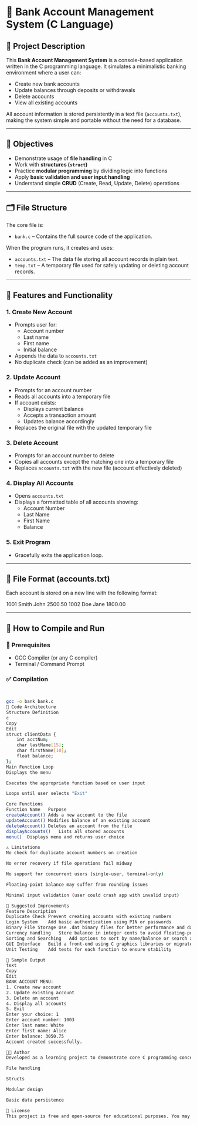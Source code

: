 # 🏦 Bank Account Management System (C Language)

## 📘 Project Description

This **Bank Account Management System** is a console-based application written in the C programming language. It simulates a minimalistic banking environment where a user can:
- Create new bank accounts
- Update balances through deposits or withdrawals
- Delete accounts
- View all existing accounts

All account information is stored persistently in a text file (`accounts.txt`), making the system simple and portable without the need for a database.

---

## 🎯 Objectives

- Demonstrate usage of **file handling** in C
- Work with **structures (`struct`)**
- Practice **modular programming** by dividing logic into functions
- Apply **basic validation and user input handling**
- Understand simple **CRUD** (Create, Read, Update, Delete) operations

---

## 🗂 File Structure

The core file is:

- `bank.c` – Contains the full source code of the application.

When the program runs, it creates and uses:

- `accounts.txt` – The data file storing all account records in plain text.
- `temp.txt` – A temporary file used for safely updating or deleting account records.

---

## 🧰 Features and Functionality

### 1. **Create New Account**
- Prompts user for:
  - Account number
  - Last name
  - First name
  - Initial balance
- Appends the data to `accounts.txt`
- No duplicate check (can be added as an improvement)

### 2. **Update Account**
- Prompts for an account number
- Reads all accounts into a temporary file
- If account exists:
  - Displays current balance
  - Accepts a transaction amount
  - Updates balance accordingly
- Replaces the original file with the updated temporary file

### 3. **Delete Account**
- Prompts for an account number to delete
- Copies all accounts except the matching one into a temporary file
- Replaces `accounts.txt` with the new file (account effectively deleted)

### 4. **Display All Accounts**
- Opens `accounts.txt`
- Displays a formatted table of all accounts showing:
  - Account Number
  - Last Name
  - First Name
  - Balance

### 5. **Exit Program**
- Gracefully exits the application loop.

---

## 💾 File Format (accounts.txt)

Each account is stored on a new line with the following format:

<AccountNumber> <LastName> <FirstName> <Balance>
1001 Smith John 2500.50
1002 Doe Jane 1800.00


---

## 🧪 How to Compile and Run

### 🔧 Prerequisites
- GCC Compiler (or any C compiler)
- Terminal / Command Prompt

### ✅ Compilation

```bash


gcc -o bank bank.c
🧱 Code Architecture
Structure Definition
c
Copy
Edit
struct clientData {
    int acctNum;
    char lastName[15];
    char firstName[10];
    float balance;
};
Main Function Loop
Displays the menu

Executes the appropriate function based on user input

Loops until user selects "Exit"

Core Functions
Function Name	Purpose
createAccount()	Adds a new account to the file
updateAccount()	Modifies balance of an existing account
deleteAccount()	Deletes an account from the file
displayAccounts()	Lists all stored accounts
menu()	Displays menu and returns user choice

⚠️ Limitations
No check for duplicate account numbers on creation

No error recovery if file operations fail midway

No support for concurrent users (single-user, terminal-only)

Floating-point balance may suffer from rounding issues

Minimal input validation (user could crash app with invalid input)

🚀 Suggested Improvements
Feature	Description
Duplicate Check	Prevent creating accounts with existing numbers
Login System	Add basic authentication using PIN or passwords
Binary File Storage	Use .dat binary files for better performance and data accuracy
Currency Handling	Store balance in integer cents to avoid floating-point errors
Sorting and Searching	Add options to sort by name/balance or search accounts by name/number
GUI Interface	Build a front-end using C graphics libraries or migrate to another UI
Unit Testing	Add tests for each function to ensure stability

📸 Sample Output
text
Copy
Edit
BANK ACCOUNT MENU:
1. Create new account
2. Update existing account
3. Delete an account
4. Display all accounts
5. Exit
Enter your choice: 1
Enter account number: 1003
Enter last name: White
Enter first name: Alice
Enter balance: 3050.75
Account created successfully.

🧑‍💻 Author
Developed as a learning project to demonstrate core C programming concepts such as:

File handling

Structs

Modular design

Basic data persistence

📄 License
This project is free and open-source for educational purposes. You may use, modify, and distribute it with proper attribution.


